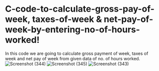 # C-code-to-calculate-gross-pay-of-week, taxes-of-week & net-pay-of-week-by-entering-no-of-hours-worked!
In this code we are going to calculate gross payment of week, taxes of week and net pay of week from given data of no. of hours worked.
![Screenshot (344)](https://github.com/RishabhRaj240/C-code-to-calculate-gross-pay-of-week-taxes-of-week-net-pay-of-week-by-entering-no.-of-hours-worked-/assets/155876855/fe18f15e-25d0-4d73-857a-e47f72115a84)
![Screenshot (345)](https://github.com/RishabhRaj240/C-code-to-calculate-gross-pay-of-week-taxes-of-week-net-pay-of-week-by-entering-no.-of-hours-worked-/assets/155876855/a9624fb9-ea5f-4bec-be41-d38dbcdfb673)
![Screenshot (343)](https://github.com/RishabhRaj240/C-code-to-calculate-gross-pay-of-week-taxes-of-week-net-pay-of-week-by-entering-no.-of-hours-worked-/assets/155876855/0081cf85-92af-4041-8ba5-e97585713f20)

